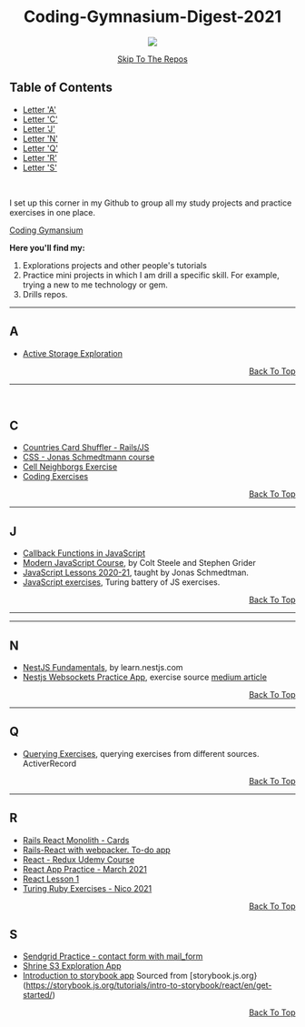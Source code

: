 <div align="center">
  <p>
  
# Coding-Gymnasium-Digest-2021

</p>
</div>

 <div align="center">
 <p>
   
  <img src="https://media.giphy.com/media/3oriNZoNvn73MZaFYk/giphy.gif">
  
 </p>
 
[Skip To The Repos](https://github.com/Coding-Gymansium)
 
</div>


## Table of Contents

- [Letter 'A'](#a)
- [Letter 'C'](#c)
- [Letter 'J'](#j)
- [Letter 'N'](#n)
- [Letter 'Q'](#q)
- [Letter 'R'](#r)
- [Letter 'S'](#s)

<br/>

<p>
  
I set up this corner in my Github to group all my study projects and practice exercises in one place. 

[Coding Gymansium](https://github.com/Coding-Gymansium)

<strong> Here you'll find my: </strong>

 1. Explorations projects and other people's tutorials
 2. Practice mini projects in which I am drill a specific skill. For example, trying a new to me technology or gem.
 3. Drills repos.

</p>

</div>
<hr>

## A

* [Active Storage Exploration](https://github.com/Coding-Gymansium/active_strg_app_1)

<div align='right'>

[Back To Top](#table-of-contents)

</div>

<hr>
<br/>

## C
* [Countries Card Shuffler - Rails/JS](https://github.com/Coding-Gymnasium/Cards_shuffler)
* [CSS - Jonas Schmedtmann course](https://github.com/Coding-Gymansium/Basic_CSS_By_Jonas)
* [Cell Neighborgs Exercise](https://github.com/Coding-Gymansium/cell_neighborgs_exercise)
* [Coding Exercises](https://github.com/Coding-Gymansium/coding-exercises)

<div align="right">

[Back To Top](#table-of-contents)

</div>
<hr>

## J
* [Callback Functions in JavaScript](https://github.com/Coding-Gymnasium/callback_functions_in_JavaScript)
* [Modern JavaScript Course](https://github.com/Coding-Gymnasium/modern_javaScript_course), by Colt Steele and Stephen Grider
* [JavaScript Lessons 2020-21](https://github.com/Coding-Gymansium/JavasScript_Jonas_lessons_2020), taught by Jonas Schmedtman.
* [JavaScript exercises](https://github.com/Coding-Gymansium/javascript_foundations_Nico2021), Turing battery of JS exercises.

<div align='right'>

[Back To Top](#table-of-contents)

</div>

<hr>

<hr>

## N

* [NestJS Fundamentals](https://github.com/Coding-Gymnasium/iluvcoffe_nestjs), by learn.nestjs.com
* [Nestjs Websockets Practice App](https://github.com/Coding-Gymnasium/nest_chat_websocket), exercise source [medium article](https://betterprogramming.pub/building-a-realtime-chat-in-nestjs-9c0b680be33f)

<div align='right'>

[Back To Top](#table-of-contents)

</div>

<hr>

## Q

* [Querying Exercises](https://github.com/Coding-Gymansium/querying_practice), querying exercises from different sources. ActiverRecord

<div align='right'>

[Back To Top](#table-of-contents)

</div>
<hr>

## R

* [Rails React Monolith - Cards](https://github.com/Coding-Gymnasium/Cards_shuffler)
* [Rails-React with webpacker. To-do app](https://github.com/Coding-Gymnasium/todo_application)
* [React - Redux Udemy Course](https://github.com/Coding-Gymnasium/modern-react-with-redux-course/tree/main)
* [React App Practice - March 2021](https://github.com/Coding-Gymnasium/react_app_practice_March)
* [React Lesson 1](https://github.com/Coding-Gymansium/React_Lesson_1)
* [Turing Ruby Exercises - Nico 2021](https://github.com/Coding-Gymansium/ruby-exercises-Nico2021)

<div align='right'>

[Back To Top](#table-of-contents)

</div>

## S

* [Sendgrid Practice - contact form with mail_form](https://github.com/Coding-Gymansium/form-with-sendgrid)
* [Shrine S3 Exploration App](https://github.com/Coding-Gymansium/Shrine_S3_Photo_Video)
* [Introduction to storybook app](https://github.com/Coding-Gymnasium/storybookIntro) Sourced from [storybook.js.org}(https://storybook.js.org/tutorials/intro-to-storybook/react/en/get-started/)
<div align='right'>

[Back To Top](#table-of-contents)

</div>
